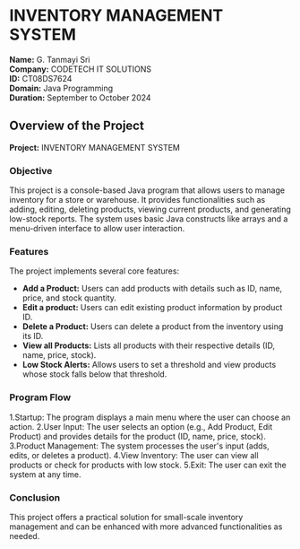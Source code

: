 # INVENTORY MANAGEMENT SYSTEM

**Name:** G. Tanmayi Sri  
**Company:** CODETECH IT SOLUTIONS  
**ID:** CT08DS7624  
**Domain:** Java Programming  
**Duration:** September to October 2024  

## Overview of the Project

**Project:** INVENTORY MANAGEMENT SYSTEM

### Objective

This project is a console-based Java program that allows users to manage inventory for a store or warehouse. It provides functionalities such as adding, editing, deleting products, viewing current products, and generating low-stock reports. The system uses basic Java constructs like arrays and a menu-driven interface to allow user interaction.

### Features

The project implements several core features:

- **Add a Product:** Users can add products with details such as ID, name, price, and stock quantity.
- **Edit a product:** Users can edit existing product information by product ID.
- **Delete a Product:** Users can delete a product from the inventory using its ID.
- **View all Products:** Lists all products with their respective details (ID, name, price, stock).
- **Low Stock Alerts:** Allows users to set a threshold and view products whose stock falls below that threshold.

### Program Flow

1.Startup: The program displays a main menu where the user can choose an action.
2.User Input: The user selects an option (e.g., Add Product, Edit Product) and provides details for the product (ID, name, price, stock).
3.Product Management: The system processes the user's input (adds, edits, or deletes a product).
4.View Inventory: The user can view all products or check for products with low stock.
5.Exit: The user can exit the system at any time.


### Conclusion

This project offers a practical solution for small-scale inventory management and can be enhanced with more advanced functionalities as needed.
